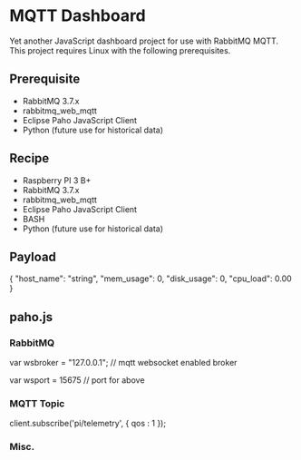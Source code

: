# MQTT Dashboard

Yet another JavaScript dashboard project for use with RabbitMQ MQTT.  This project requires Linux with the following prerequisites.

## Prerequisite

* RabbitMQ 3.7.x
* rabbitmq_web_mqtt
* Eclipse Paho JavaScript Client
* Python (future use for historical data)

## Recipe

* Raspberry PI 3 B+
* RabbitMQ 3.7.x
* rabbitmq_web_mqtt
* Eclipse Paho JavaScript Client
* BASH
* Python (future use for historical data)

## Payload

{
	"host_name": "string",
	"mem_usage": 0,
	"disk_usage": 0,
	"cpu_load": 0.00
}

## paho.js

### RabbitMQ

var wsbroker = "127.0.0.1"; // mqtt websocket enabled broker

var wsport = 15675 // port for above

### MQTT Topic
client.subscribe('pi/telemetry', {
			qos : 1
		});

### Misc.

